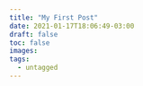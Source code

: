 ```yaml
---
title: "My First Post"
date: 2021-01-17T18:06:49-03:00
draft: false
toc: false
images:
tags:
  - untagged
---
```


